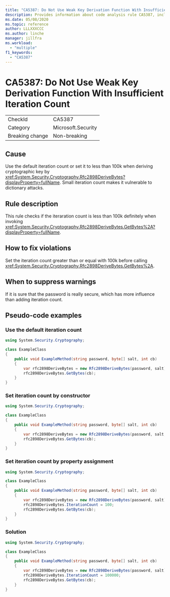 ```yaml
---
title: "CA5387: Do Not Use Weak Key Derivation Function With Insufficient Iteration Count"
description: Provides information about code analysis rule CA5387, including causes, how to fix violations, and when to suppress it.
ms.date: 05/08/2020
ms.topic: reference
author: LLLXXXCCC
ms.author: linche
manager: jillfra
ms.workload:
  - "multiple"
f1_keywords:
  - "CA5387"
---
```

# CA5387: Do Not Use Weak Key Derivation Function With Insufficient Iteration Count

|||
|-|-|
|CheckId|CA5387|
|Category|Microsoft.Security|
|Breaking change|Non-breaking|

## Cause

Use the default iteration count or set it to less than 100k when deriving cryptographic key by <xref:System.Security.Cryptography.Rfc2898DeriveBytes?displayProperty=fullName>. Small iteration count makes it vulnerable to dictionary attacks.

## Rule description

This rule checks if the iteraration count is less than 100k definitely when invoking <xref:System.Security.Cryptography.Rfc2898DeriveBytes.GetBytes%2A?displayProperty=fullName>.

## How to fix violations

Set the iteration count greater than or equal with 100k before calling <xref:System.Security.Cryptography.Rfc2898DeriveBytes.GetBytes%2A>.

## When to suppress warnings

If it is sure that the password is really secure, which has more influence than adding iteration count.

## Pseudo-code examples

### Use the default iteration count

```csharp
using System.Security.Cryptography;

class ExampleClass
{
    public void ExampleMethod(string password, byte[] salt, int cb)
    {
        var rfc2898DeriveBytes = new Rfc2898DeriveBytes(password, salt);
        rfc2898DeriveBytes.GetBytes(cb);
    }
}
```

### Set iteration count by constructor

```csharp
using System.Security.Cryptography;

class ExampleClass
{
    public void ExampleMethod(string password, byte[] salt, int cb)
    {
        var rfc2898DeriveBytes = new Rfc2898DeriveBytes(password, salt, 100);
        rfc2898DeriveBytes.GetBytes(cb);
    }
}
```

### Set iteration count by property assignment

```csharp
using System.Security.Cryptography;

class ExampleClass
{
    public void ExampleMethod(string password, byte[] salt, int cb)
    {
        var rfc2898DeriveBytes = new Rfc2898DeriveBytes(password, salt);
        rfc2898DeriveBytes.IterationCount = 100;
        rfc2898DeriveBytes.GetBytes(cb);
    }
}
```

### Solution

```csharp
using System.Security.Cryptography;

class ExampleClass
{
    public void ExampleMethod(string password, byte[] salt, int cb)
    {
        var rfc2898DeriveBytes = new Rfc2898DeriveBytes(password, salt);
        rfc2898DeriveBytes.IterationCount = 100000;
        rfc2898DeriveBytes.GetBytes(cb);
    }
}
```

